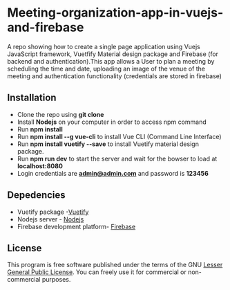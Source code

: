 # Meeting-organization-app-in-vuejs-and-firebase
A repo showing how to create a single page application using Vuejs JavaScript framework, Vuetfify Material design package and Firebase (for backend and authentication).This app allows a User to plan a meeting by scheduling the time and date, uploading an image of the venue of the meeting and authentication functionality (credentials are stored in firebase)

## Installation
* Clone the repo using **git clone**
* Install **Nodejs** on your computer in order to access npm command
* Run **npm install**
* Run **npm install --g vue-cli** to install Vue CLI (Command Line Interface)
* Run **npm install vuetify --save** to install Vuetify material design package.
* Run **npm run dev** to start the server and wait for the bowser to load at **localhost:8080**
* Login credentials are **admin@admin.com** and password is **123456**

## Depedencies
* Vuetify package -[Vuetify](https://vuetifyjs.com)
* Nodejs server - [Nodejs](https://nodejs.org)
* Firebase development platform-  [Firebase](https://firebase.google.com)

## License
This program is free software published under the terms of the GNU [Lesser General Public License](http://www.gnu.org/copyleft/lesser.html).
You can freely use it for commercial or non-commercial purposes.
